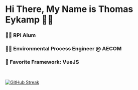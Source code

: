 # Hi There, My Name is Thomas Eykamp 🏳️‍⚧️

### 👨‍🎓 RPI Alum

### 🧑‍💻 Environmental Process Engineer @ AECOM

### 💚 Favorite Framework: VueJS

<br>

[![GitHub Streak](http://github-readme-streak-stats.herokuapp.com?user=teykamp&=dark)](https://git.io/streak-stats)
